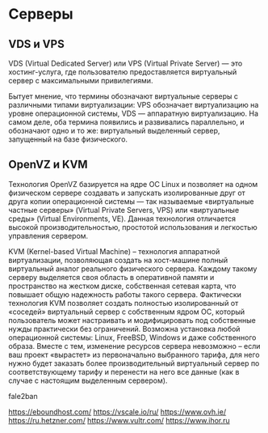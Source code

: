 
# Серверы

## VDS и VPS

VDS (Virtual Dedicated Server) или VPS (Virtual Private Server) — это хостинг-услуга, где пользователю предоставляется виртуальный сервер с максимальными привилегиями.

Бытует мнение, что термины обозначают виртуальные серверы с различными типами виртуализации: VPS обозначает виртуализацию на уровне операционной системы, VDS — аппаратную виртуализацию. На самом деле, оба термина появились и развивались параллельно, и обозначают одно и то же: виртуальный выделенный сервер, запущенный на базе физического.


## OpenVZ и KVM

Технология OpenVZ базируется на ядре ОС Linux и позволяет на одном физическом сервере создавать и запускать изолированные друг от друга копии операционной системы — так называемые «виртуальные частные серверы» (Virtual Private Servers, VPS) или «виртуальные среды» (Virtual Environments, VE). Данная технология отличается высокой производительностью, простотой использования и легкостью управления сервером.

KVM (Kernel-based Virtual Machine) – технология аппаратной виртуализации, позволяющая создать на хост-машине полный виртуальный аналог реального физического сервера. Каждому такому серверу выделяется своя область в оперативной памяти и пространство на жестком диске, собственная сетевая карта, что повышает общую надежность работы такого сервера. Фактически технология KVM позволяет создать полностью изолированный от «соседей» виртуальный сервер с собственным ядром ОС, который пользователь может настраивать и модифицировать под собственные нужды практически без ограничений. Возможна установка любой операционной системы: Linux, FreeBSD, Windows и даже собственного образа. Вместе с тем, изменение ресурсов сервера невозможно – если ваш проект «вырастет» из первоначально выбранного тарифа, для него нужно будет заказать более производительный виртуальный сервер по соответствующему тарифу и перенести на него все данные (как в случае с настоящим выделенным сервером).

fale2ban

https://eboundhost.com/
https://vscale.io/ru/
https://www.ovh.ie/
https://ru.hetzner.com/
https://www.vultr.com/
https://www.ihor.ru
